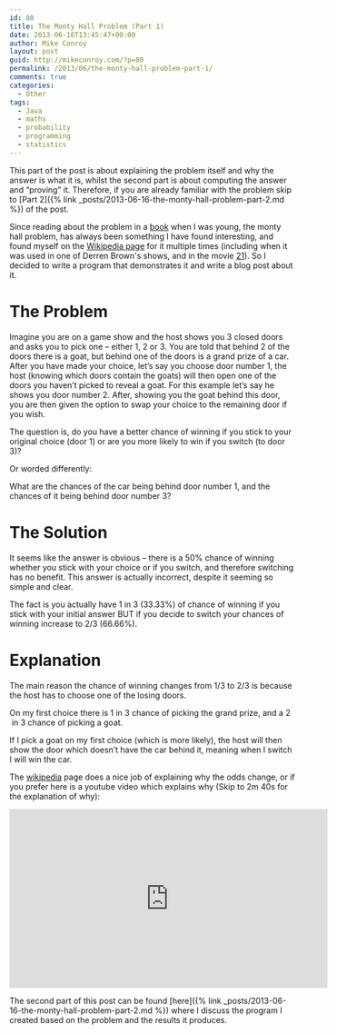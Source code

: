 ```yaml
---
id: 80
title: The Monty Hall Problem (Part 1)
date: 2013-06-16T13:45:47+00:00
author: Mike Conroy
layout: post 
guid: http://mikeconroy.com/?p=80
permalink: /2013/06/the-monty-hall-problem-part-1/
comments: true
categories:
  - Other
tags:
  - Java
  - maths
  - probability
  - programming
  - statistics
---
```

This part of the post is about explaining the problem itself and why the answer is what it is, whilst the second part is about computing the answer and &#8220;proving&#8221; it. Therefore, if you are already familiar with the problem skip to [Part 2]({% link _posts/2013-06-16-the-monty-hall-problem-part-2.md %}) of the post.

Since reading about the problem in a <a title="book" href="http://en.wikipedia.org/wiki/The_Curious_Incident_of_the_Dog_in_the_Night-Time" target="_blank">book</a> when I was young, the monty hall problem, has always been something I have found interesting, and found myself on the <a title="Wikipedia page" href="http://en.wikipedia.org/wiki/Monty_Hall_problem" target="_blank">Wikipedia page</a> for it multiple times (including when it was used in one of Derren Brown's shows, and in the movie <a title="21" href="http://en.wikipedia.org/wiki/21_(2008_film)" target="_blank">21</a>). So I decided to write a program that demonstrates it and write a blog post about it.

# The Problem

Imagine you are on a game show and the host shows you 3 closed doors and asks you to pick one &#8211; either 1, 2 or 3. You are told that behind 2 of the doors there is a goat, but behind one of the doors is a grand prize of a car. After you have made your choice, let&#8217;s say you choose door number 1, the host (knowing which doors contain the goats) will then open one of the doors you haven&#8217;t picked to reveal a goat. For this example let&#8217;s say he shows you door number 2. After, showing you the goat behind this door, you are then given the option to swap your choice to the remaining door if you wish.

The question is, do you have a better chance of winning if you stick to your original choice (door 1) or are you more likely to win if you switch (to door 3)?
  
Or worded differently:
  
What are the chances of the car being behind door number 1, and the chances of it being behind door number 3?

# The Solution

It seems like the answer is obvious &#8211; there is a 50% chance of winning whether you stick with your choice or if you switch, and therefore switching has no benefit. This answer is actually incorrect, despite it seeming so simple and clear.

The fact is you actually have 1 in 3 (33.33%) of chance of winning if you stick with your initial answer BUT if you decide to switch your chances of winning increase to 2/3 (66.66%).

# Explanation

The main reason the chance of winning changes from 1/3 to 2/3 is because the host has to choose one of the losing doors.
  
On my first choice there is 1 in 3 chance of picking the grand prize, and a 2  in 3 chance of picking a goat.
  
If I pick a goat on my first choice (which is more likely), the host will then show the door which doesn&#8217;t have the car behind it, meaning when I switch I will win the car.

The <a title="Wikipedia page" href="http://en.wikipedia.org/wiki/Monty_Hall_problem#.27The_Economist.27" target="_blank">wikipedia</a> page does a nice job of explaining why the odds change, or if you prefer here is a youtube video which explains why (Skip to 2m 40s for the explanation of why):

<iframe width="560" height="315" src="https://www.youtube.com/embed/mhlc7peGlGg" frameborder="0" allow="accelerometer; autoplay; encrypted-media; gyroscope; picture-in-picture" allowfullscreen></iframe>

The second part of this post can be found [here]({% link _posts/2013-06-16-the-monty-hall-problem-part-2.md %}) where I discuss the program I created based on the problem and the results it produces.

&nbsp;
